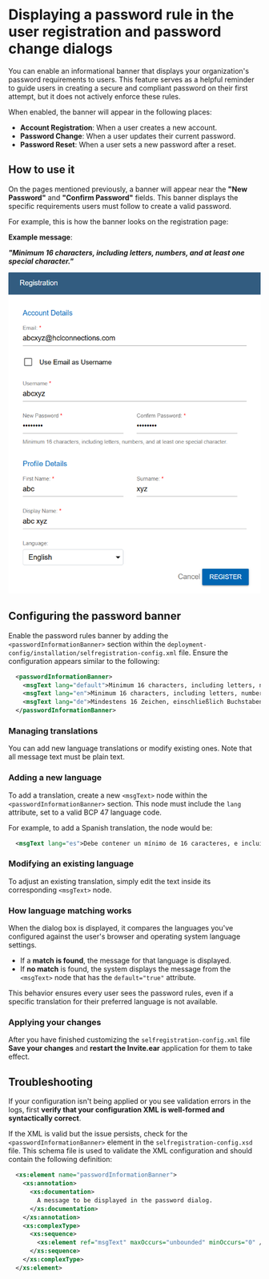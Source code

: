 # Displaying a password rule in the user registration and password change dialogs

You can enable an informational banner that displays your organization's password requirements to users. This feature serves as a helpful reminder to guide users in creating a secure and compliant password on their first attempt, but it does not actively enforce these rules.

When enabled, the banner will appear in the following places:

- **Account Registration**: When a user creates a new account.
- **Password Change**: When a user updates their current password.
- **Password Reset**: When a user sets a new password after a reset.

## How to use it

On the pages mentioned previously, a banner will appear near the **"New Password"** and **"Confirm Password"** fields. This banner displays the specific requirements users must follow to create a valid password.

For example, this is how the banner looks on the registration page:

**Example message**:  

***"Minimum 16 characters, including letters, numbers, and at least one special character."***

![PasswordInformationBanner](passwordbanner.png)

## Configuring the password banner

Enable the password rules banner by adding the `<passwordInformationBanner>` section within the `deployment-config/installation/selfregistration-config.xml` file. Ensure the configuration appears similar to the following:

```xml
  <passwordInformationBanner> 
    <msgText lang="default">Minimum 16 characters, including letters, numbers, and at least one special character.</msgText> 
    <msgText lang="en">Minimum 16 characters, including letters, numbers, and at least one special character.</msgText> 
    <msgText lang="de">Mindestens 16 Zeichen, einschließlich Buchstaben, Zahlen und mindestens einem Sonderzeichen.</msgText> 
  </passwordInformationBanner>
```

### Managing translations

You can add new language translations or modify existing ones. Note that all message text must be plain text.

### Adding a new language

To add a translation, create a new `<msgText>` node within the `<passwordInformationBanner>` section. This node must include the `lang` attribute, set to a valid BCP 47 language code.

For example, to add a Spanish translation, the node would be:

```xml
  <msgText lang="es">Debe contener un mínimo de 16 caracteres, e incluir letras, números y al menos un carácter especial.</msgText> 
```

### Modifying an existing language

To adjust an existing translation, simply edit the text inside its corresponding `<msgText>` node.

### How language matching works

When the dialog box is displayed, it compares the languages you've configured against the user's browser and operating system language settings.

- If a **match is found**, the message for that language is displayed.
- If **no match** is found, the system displays the message from the `<msgText>` node that has the `default="true"` attribute.

This behavior ensures every user sees the password rules, even if a specific translation for their preferred language is not available.

### Applying your changes

After you have finished customizing the `selfregistration-config.xml` file **Save your changes** and **restart the Invite.ear** application for them to take effect.

## Troubleshooting

If your configuration isn't being applied or you see validation errors in the logs, first **verify that your configuration XML is well-formed and syntactically correct**.

If the XML is valid but the issue persists, check for the `<passwordInformationBanner>` element in the `selfregistration-config.xsd` file. This schema file is used to validate the XML configuration and should contain the following definition:

```xml
  <xs:element name="passwordInformationBanner">
    <xs:annotation>
      <xs:documentation>
        A message to be displayed in the password dialog.
      </xs:documentation>
    </xs:annotation>
    <xs:complexType> 
      <xs:sequence> 
        <xs:element ref="msgText" maxOccurs="unbounded" minOccurs="0" /> 
      </xs:sequence> 
    </xs:complexType> 
  </xs:element>
```
